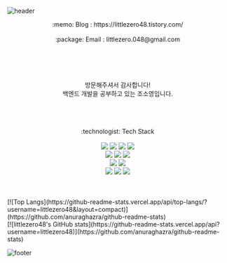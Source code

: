 ![header](https://capsule-render.vercel.app/api?type=waving&color=0:6671ff,100:9695d0&height=300&text=Welcome&fontSize=70&fontColor=ffffff&desc=to%20littlezero48's%20Github&descAlign=70)

<!--
**littlezero48/littlezero48** is a ✨ _special_ ✨ repository because its `README.md` (this file) appears on your GitHub profile.

Here are some ideas to get you started:

- 🔭 I’m currently working on ...Cancel changes
- 🌱 I’m currently learning ... SpringBoot, Redis, MySQL,  
- 👯 I’m looking to collaborate on ...
- 🤔 I’m looking for help with ...
- 💬 Ask me about ...
- 📫 How to reach me: ...
- 😄 Pronouns: ...
- ⚡ Fun fact: ...
-->
<div align=center> 
    :memo: Blog : https://littlezero48.tistory.com/ </br>
    <br>
    :package: Email : littlezero.048@gmail.com <br>
    <br>
    <br>
    <br>
    <br>
    <br>
    방문해주셔서 감사합니다! <br>
    백엔드 개발을 공부하고 있는 조소영입니다. <br>
    <br>
    <br>
    <br>
    <br>
    :technologist: Tech Stack
    <br>
    <br>
        <img src="https://img.shields.io/badge/java-007396?style=for-the-badge&logo=java&logoColor=white">
        <img src="https://img.shields.io/badge/spring-6DB33F?style=for-the-badge&logo=spring&logoColor=white">
        <img src="https://img.shields.io/badge/springboot-6DB33F?style=for-the-badge&logo=springboot&logoColor=white">
        <img src="https://img.shields.io/badge/spring security-6DB33F?style=for-the-badge&logo=springsecurity&logoColor=white">
    <br>
        <img src="https://img.shields.io/badge/mysql-4479A1?style=for-the-badge&logo=mysql&logoColor=white">
        <img src="https://img.shields.io/badge/redis-DC382D?style=for-the-badge&logo=redis&logoColor=white">
        <img src="https://img.shields.io/badge/webrtc-333333?style=for-the-badge&logo=webrtc&logoColor=white">
    <br>
        <img src="https://img.shields.io/badge/github-181717?style=for-the-badge&logo=github&logoColor=white">
        <img src="https://img.shields.io/badge/git-F05032?style=for-the-badge&logo=git&logoColor=white">
    <br>
        <img src="https://img.shields.io/badge/amazon ec2-FF9900?style=for-the-badge&logo=amazonec2&logoColor=white">
        <img src="https://img.shields.io/badge/amazon rds-527FFF?style=for-the-badge&logo=amazonrds&logoColor=white"> 
        <img src="https://img.shields.io/badge/amazon aws-232F3E?style=for-the-badge&logo=amazonaws&logoColor=white"> 
    <br>
    <br>
</div>
    <br>
    <br>
    [![Top Langs](https://github-readme-stats.vercel.app/api/top-langs/?username=littlezero48&layout=compact)](https://github.com/anuraghazra/github-readme-stats)
    <br>
    [![littlezero48's GitHub stats](https://github-readme-stats.vercel.app/api?username=littlezero48)](https://github.com/anuraghazra/github-readme-stats)
    </br>


![footer](https://capsule-render.vercel.app/api?section=footer&type=waving&color=0:6671ff,100:9695d0&height=150)
